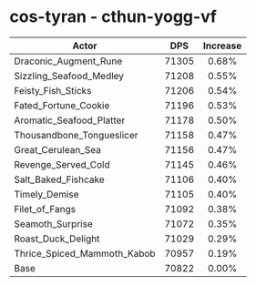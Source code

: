 # cos-tyran - cthun-yogg-vf
| Actor | DPS | Increase |
|---|:---:|:---:|
|Draconic_Augment_Rune|71305|0.68%|
|Sizzling_Seafood_Medley|71208|0.55%|
|Feisty_Fish_Sticks|71206|0.54%|
|Fated_Fortune_Cookie|71196|0.53%|
|Aromatic_Seafood_Platter|71178|0.50%|
|Thousandbone_Tongueslicer|71158|0.47%|
|Great_Cerulean_Sea|71156|0.47%|
|Revenge_Served_Cold|71145|0.46%|
|Salt_Baked_Fishcake|71106|0.40%|
|Timely_Demise|71105|0.40%|
|Filet_of_Fangs|71092|0.38%|
|Seamoth_Surprise|71072|0.35%|
|Roast_Duck_Delight|71029|0.29%|
|Thrice_Spiced_Mammoth_Kabob|70957|0.19%|
|Base|70822|0.00%|
